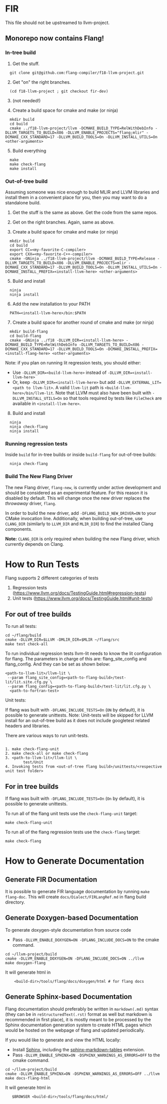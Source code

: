 
# FIR

This file should not be upstreamed to llvm-project.

## Monorepo now contains Flang!

### In-tree build

1. Get the stuff.

```
  git clone git@github.com:flang-compiler/f18-llvm-project.git
```

2. Get "on" the right branches.

```
  (cd f18-llvm-project ; git checkout fir-dev)
```

3. (not needed!)
             
4. Create a build space for cmake and make (or ninja)

```
  mkdir build
  cd build
  cmake ../f18-llvm-project/llvm -DCMAKE_BUILD_TYPE=RelWithDebInfo -DLLVM_TARGETS_TO_BUILD=X86 -DLLVM_ENABLE_PROJECTS="flang;mlir" -DCMAKE_CXX_STANDARD=17 -DLLVM_BUILD_TOOLS=On -DLLVM_INSTALL_UTILS=On <other-arguments>
```

5. Build everything

```
  make
  make check-flang
  make install
```

### Out-of-tree build

Assuming someone was nice enough to build MLIR and LLVM libraries and
install them in a convenient place for you, then you may want to do a
standalone build.

1. Get the stuff is the same as above. Get the code from the same repos.

2. Get on the right branches. Again, same as above.

3. Create a build space for cmake and make (or ninja)

```
  mkdir build
  cd build
  export CC=<my-favorite-C-compiler>
  export CXX=<my-favorite-C++-compiler>
  cmake -GNinja ../f18-llvm-project/llvm -DCMAKE_BUILD_TYPE=Release -DLLVM_TARGETS_TO_BUILD=X86 -DLLVM_ENABLE_PROJECTS=mlir -DCMAKE_CXX_STANDARD=17 -DLLVM_BUILD_TOOLS=On -DLLVM_INSTALL_UTILS=On -DCMAKE_INSTALL_PREFIX=<install-llvm-here> <other-arguments>
```

5. Build and install

```
  ninja
  ninja install
```

6. Add the new installation to your PATH

```
  PATH=<install-llvm-here>/bin:$PATH
```

7. Create a build space for another round of cmake and make (or ninja)

```
  mkdir build-flang
  cd build-flang
  cmake -GNinja ../f18 -DLLVM_DIR=<install-llvm-here> -DCMAKE_BUILD_TYPE=RelWithDebInfo -DLLVM_TARGETS_TO_BUILD=X86 -DCMAKE_CXX_STANDARD=17 -DLLVM_BUILD_TOOLS=On -DCMAKE_INSTALL_PREFIX=<install-flang-here> <other-arguments>
```
Note: if you plan on running lit regression tests, you should either:
- Use `-DLLVM_DIR=<build-llvm-here>` instead of `-DLLVM_DIR=<install-llvm-here>`
- Or, keep `-DLLVM_DIR=<install-llvm-here>` but add `-DLLVM_EXTERNAL_LIT=<path to llvm-lit>`.
A valid `llvm-lit` path is `<build-llvm-here>/bin/llvm-lit`.
Note that LLVM must also have been built with `-DLLVM_INSTALL_UTILS=On` so that tools required by tests like `FileCheck` are available in `<install-llvm-here>`.

8. Build and install

```
  ninja
  ninja check-flang
  ninja install
```

### Running regression tests

Inside `build` for in-tree builds or inside `build-flang` for out-of-tree builds:

```
  ninja check-flang
```

### Build The New Flang Driver
The new Flang driver, `flang-new`, is currently under active development and
should be considered as an experimental feature. For this reason it is disabled
by default. This will change once the new driver replaces the _throwaway_
driver, `flang`.

In order to build the new driver, add `-DFLANG_BUILD_NEW_DRIVER=ON` to your
CMake invocation line. Additionally, when building out-of-tree, use `CLANG_DIR`
(similarly to `LLVM_DIR` and `MLIR_DIR`) to find the installed Clang
components.

**Note:** `CLANG_DIR` is only required when building the new Flang driver,
which currently depends on Clang.

# How to Run Tests

Flang supports 2 different categories of tests
1. Regression tests (https://www.llvm.org/docs/TestingGuide.html#regression-tests)
2. Unit tests (https://www.llvm.org/docs/TestingGuide.html#unit-tests)

## For out of tree builds
To run all tests:
```
cd ~/flang/build
cmake -DLLVM_DIR=$LLVM -DMLIR_DIR=$MLIR ~/flang/src
make test check-all
```

To run individual regression tests llvm-lit needs to know the lit
configuration for flang. The parameters in charge of this are:
flang_site_config and flang_config. And they can be set as shown below:
```
<path-to-llvm-lit>/llvm-lit \
 --param flang_site_config=<path-to-flang-build>/test-lit/lit.site.cfg.py \
 --param flang_config=<path-to-flang-build>/test-lit/lit.cfg.py \
  <path-to-fortran-test>

```

Unit tests:

If flang was built with `-DFLANG_INCLUDE_TESTS=On` (`ON` by default), it is possible to generate unittests.
Note: Unit-tests will be skipped for LLVM install for an out-of-tree build as it does not include googletest related headers and libraries.

There are various ways to run unit-tests.

```

1. make check-flang-unit
2. make check-all or make check-flang
3. <path-to-llvm-lit>/llvm-lit \
        test/Unit
4. Invoking tests from <out-of-tree flang build>/unittests/<respective unit test folder>

```


## For in tree builds
If flang was built with `-DFLANG_INCLUDE_TESTS=On` (`On` by default), it is possible to
generate unittests.

To run all of the flang unit tests use the `check-flang-unit` target:
```
make check-flang-unit
```
To run all of the flang regression tests use the `check-flang` target:
```
make check-flang
```

# How to Generate Documentation

## Generate FIR Documentation
It is possible to
generate FIR language documentation by running `make flang-doc`. This will
create `docs/Dialect/FIRLangRef.md` in flang build directory.

## Generate Doxygen-based Documentation
To generate doxygen-style documentation from source code
- Pass `-DLLVM_ENABLE_DOXYGEN=ON -DFLANG_INCLUDE_DOCS=ON` to the cmake command.

```
cd ~/llvm-project/build
cmake -DLLVM_ENABLE_DOXYGEN=ON -DFLANG_INCLUDE_DOCS=ON ../llvm
make doxygen-flang
```

It will generate html in

```
    <build-dir>/tools/flang/docs/doxygen/html # for flang docs
```
## Generate Sphinx-based Documentation
<!TODO: Add webpage once we have a website.
!>
Flang documentation should preferably be written in `markdown(.md)` syntax (they can be in `reStructuredText(.rst)` format as well but markdown is recommended in first place), it
is mostly meant to be processed by the Sphinx documentation generation
system to create HTML pages which would be hosted on the webpage of flang and
updated periodically.

If you would like to generate and view the HTML locally:
- Install [Sphinx](http://sphinx-doc.org/), including the [sphinx-markdown-tables](https://pypi.org/project/sphinx-markdown-tables/) extension.
- Pass `-DLLVM_ENABLE_SPHINX=ON -DSPHINX_WARNINGS_AS_ERRORS=OFF` to the cmake command.

```
cd ~/llvm-project/build
cmake -DLLVM_ENABLE_SPHINX=ON -DSPHINX_WARNINGS_AS_ERRORS=OFF ../llvm
make docs-flang-html
```

It will generate html in

```
   $BROWSER <build-dir>/tools/flang/docs/html/
```
